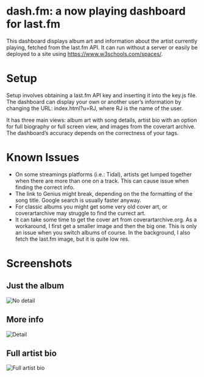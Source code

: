 # dash.fm: a now playing dashboard for last.fm
This dashboard displays album art and information about the artist currently playing, fetched from the last.fm API. It can run without a server or easily be deployed to a site using https://www.w3schools.com/spaces/. 

# Setup
Setup involves obtaining a last.fm API key and inserting it into the key.js file. The dashboard can display your own or another user’s information by changing the URL: index.html?u=RJ, where RJ is the name of the user. 

It has three main views: album art with song details, artist bio with an option for full biography or full screen view, and images from the coverart archive. The dashboard’s accuracy depends on the correctness of your tags.


# Known Issues
* On some streamings platforms (i.e.: Tidal), artists get lumped together when there are more than one on a track. This can cause issue when finding the correct info. 
* The link to Genius might break, depending on the the formatting of the song title. Google search is usually faster anyway.
* For classic albums you might get some very old cover art, or coverartarchive may struggle to find the currect art.
* It can take some time to get the cover art from coverartarchive.org. As a workaround, I first get a smaller image and then the big one. This is only an issue when you switch albums of course. In the background, I also fetch the last.fm image, but it is quite low res.

# Screenshots
## Just the album
![No detail](https://github.com/peterdconradie/dash.fm/blob/main/screens/no_detail_view.png)

## More info
![Detail](https://github.com/peterdconradie/dash.fm/blob/main/screens/detail_view.png)

## Full artist bio
![Full artist bio](https://github.com/peterdconradie/dash.fm/blob/main/screens/full_bio.png)

